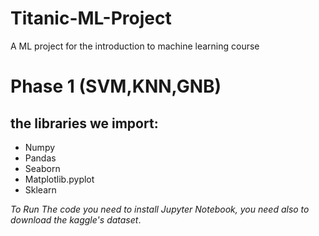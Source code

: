 # Titanic-ML-Project
A ML project for the introduction to machine learning course


# Phase 1 (SVM,KNN,GNB)
## the libraries we import:
*	Numpy
*	Pandas
*	Seaborn
*	Matplotlib.pyplot
*	Sklearn


_To Run The code you need to install Jupyter Notebook,
you need also to download the kaggle's dataset_.
